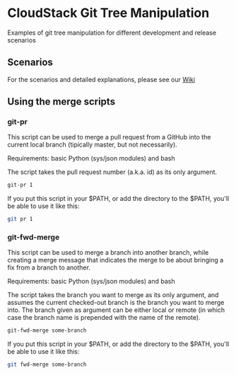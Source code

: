 # CloudStack Git Tree Manipulation
Examples of git tree manipulation for different development and release scenarios

## Scenarios

For the scenarios and detailed explanations, please see our [Wiki](https://github.com/schubergphilis/cloudstack-git-tree-manipulation/wiki)

## Using the merge scripts

### git-pr

This script can be used to merge a pull request from a GitHub into the current local branch (tipically master, but not necessarily).

Requirements: basic Python (sys/json modules) and bash

The script takes the pull request number (a.k.a. id) as its only argument.
```bash
git-pr 1
```

If you put this script in your $PATH, or add the directory to the $PATH, you'll be able to use it like this:

```bash
git pr 1
```


### git-fwd-merge

This script can be used to merge a branch into another branch, while creating a merge message that indicates the merge to be about bringing a fix from a branch to another.

Requirements: basic Python (sys/json modules) and bash

The script takes the branch you want to merge as its only argument, and assumes the current checked-out branch is the branch you want to merge into.
The branch given as argument can be either local or remote (in which case the branch name is prepended with the name of the remote).
```bash
git-fwd-merge some-branch
```

If you put this script in your $PATH, or add the directory to the $PATH, you'll be able to use it like this:

```bash
git fwd-merge some-branch
```
